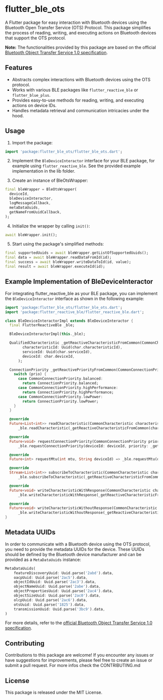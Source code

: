 # flutter_ble_ots

A Flutter package for easy interaction with Bluetooth devices using the Bluetooth Open Transfer Service (OTS) Protocol. This package simplifies the process of reading, writing, and executing actions on Bluetooth devices that support the OTS protocol.

**Note:** The functionalities provided by this package are based on the official [Bluetooth Object Transfer Service 1.0 specification](https://www.bluetooth.com/specifications/specs/object-transfer-service-1-0/).

## Features

- Abstracts complex interactions with Bluetooth devices using the OTS protocol.
- Works with various BLE packages like `flutter_reactive_ble` or `flutter_blue_plus`.
- Provides easy-to-use methods for reading, writing, and executing actions on device IDs.
- Handles metadata retrieval and communication intricacies under the hood.

## Usage

1. Import the package:

```dart
import 'package:flutter_ble_ots/flutter_ble_ots.dart';
```

2. Implement the `BleDeviceInteractor` interface for your BLE package, for example using `flutter_reactive_ble`. See the provided example implementation in the lib folder.

3. Create an instance of BleOtsWrapper:
```dart
final bleWrapper = BleOtsWrapper(
  deviceId,
  bleDeviceInteractor,
  logMessageCallback,
  metaDataUuids,
  getNameFromUuidCallback,
);
```

4. Initialize the wrapper by calling `init()`:
```dart
await bleWrapper.init();
```

5. Start using the package's simplified methods:
```dart
final supportedUuids = await bleWrapper.getListOfSupportedUuids();
final data = await bleWrapper.readDataFromId(id);
final success = await bleWrapper.writeDataToId(id, value);
final result = await bleWrapper.executeId(id);
```

## Example Implementation of BleDeviceInteractor
For integrating flutter_reactive_ble as your BLE package, you can implement the `BleDeviceInteractor` interface as shown in the following example:

```dart
import 'package:flutter_ble_ots/flutter_ble_ots.dart';
import 'package:flutter_reactive_ble/flutter_reactive_ble.dart';

class BleDeviceInteractorImpl extends BleDeviceInteractor {
  final FlutterReactiveBle _ble;

  BleDeviceInteractorImpl(this._ble);

  QualifiedCharacteristic _getReactiveCharacteristicFromCommon(CommonCharacteristic char) => QualifiedCharacteristic(
        characteristicId: Uuid(char.characteristicId),
        serviceId: Uuid(char.serviceId),
        deviceId: char.deviceId,
      );

  ConnectionPriority _getReactivePriorityFromCommon(CommonConnectionPriority prio) {
    switch (prio) {
      case CommonConnectionPriority.balanced:
        return ConnectionPriority.balanced;
      case CommonConnectionPriority.highPerformance:
        return ConnectionPriority.highPerformance;
      case CommonConnectionPriority.lowPower:
        return ConnectionPriority.lowPower;
    }
  }

  @override
  Future<List<int>> readCharacteristic(CommonCharacteristic characteristic) =>
      _ble.readCharacteristic(_getReactiveCharacteristicFromCommon(characteristic));

  @override
  Future<void> requestConnectionPriority(CommonConnectionPriority priority, String deviceId) =>
      _ble.requestConnectionPriority(deviceId: deviceId, priority: _getReactivePriorityFromCommon(priority));

  @override
  Future<int> requestMtu(int mtu, String deviceId) => _ble.requestMtu(deviceId: deviceId, mtu: mtu);

  @override
  Stream<List<int>> subscribeToCharacteristic(CommonCharacteristic characteristic) =>
      _ble.subscribeToCharacteristic(_getReactiveCharacteristicFromCommon(characteristic));

  @override
  Future<void> writeCharacteristicWithResponse(CommonCharacteristic characteristic, List<int> value) =>
      _ble.writeCharacteristicWithResponse(_getReactiveCharacteristicFromCommon(characteristic), value: value);

  @override
  Future<void> writeCharacteristicWithoutResponse(CommonCharacteristic characteristic, List<int> value) =>
      _ble.writeCharacteristicWithoutResponse(_getReactiveCharacteristicFromCommon(characteristic), value: value);
}
```

## Metadata UUIDs
In order to communicate with a Bluetooth device using the OTS protocol, you need to provide the metadata UUIDs for the device. These UUIDs should be defined by the Bluetooth device manufacturer and can be provided as a `MetaDataUuids` instance:

```dart
MetaDataUuids(
    featureDiscoveryUuid: Uuid.parse('2abd').data,
    oacpUuid: Uuid.parse('2ac5').data,
    objectIdUuid: Uuid.parse('2ac3').data,
    objectNameUuid: Uuid.parse('2abe').data,
    objectPropertiesUuid: Uuid.parse('2ac4').data,
    objectSizeUuid: Uuid.parse('2ac0').data,
    olcpUuid: Uuid.parse('2ac6').data,
    otsUuid: Uuid.parse('1825').data,
    transmissionUuid: Uuid.parse('3bc9').data,
)
```

For more details, refer to the [official Bluetooth Object Transfer Service 1.0 specification](https://www.bluetooth.com/specifications/specs/object-transfer-service-1-0/).

## Contributing
Contributions to this package are welcome! If you encounter any issues or have suggestions for improvements, please feel free to create an issue or submit a pull request. For more infos check the CONTRIBUTING.md

## License
This package is released under the MIT License.
